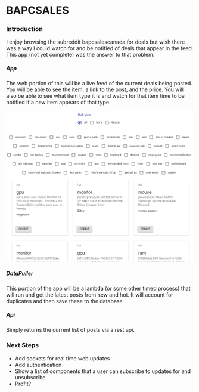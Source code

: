 # BAPCSALES

### Introduction

I enjoy browsing the subreddit bapcsalescanada for deals but wish there was a way I could watch for and be notified of deals that appear in the feed. This app (not yet complete) was the answer to that problem.

##### App
The web portion of this will be a live feed of the current deals being posted. You will be able to see the item, a link to the post, and the price. You will also be able to see what item type it is and watch for that item time to be notified if a new item appears of that type.

![App View](https://github.com/iamstevedavis/bapcsales/blob/master/app_view.png)

##### DataPuller
This portion of the app will be a lambda (or some other timed process) that will run and get the latest posts from new and hot. It will account for duplicates and then save these to the database.

##### Api
Simply returns the current list of posts via a rest api.

### Next Steps

- Add sockets for real time web updates
- Add authentication
- Show a list of components that a user can subscribe to updates for and unsubscribe
- Profit?

